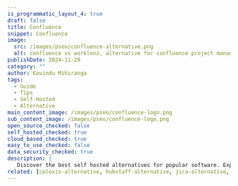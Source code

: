 ```yaml
---
is_programmatic_layout_4: true
draft: false
title: Confluence
snippet: Confluence
image:
  src: /images/pseo/confluence-alternative.png
  alt: confluence vs worklenz, alternative for confluence project managemet tool, task management, resource management, productivity, self-hosted
publishDate: 2024-11-29
category: ""
author: Kavindu Mihiranga
tags:
  - Guide
  - Tips
  - Self-Hosted
  - Alternative
main_content_image: /images/pseo/confluence-logo.png
sub_content_image: /images/pseo/confluence-logo.png
open_source_checked: false
self_hosted_checked: true
cloud_based_checked: true
easy_to_use_checked: false
data_security_checked: true
description: |
   Discover the best self hosted alternatives for popular software. Explore our comprehensive guides and find the perfect solution for your needs today.
related: [celoxis-alternative, hubstaff-alternative, jira-alternative, notion-alternative]
---
```

